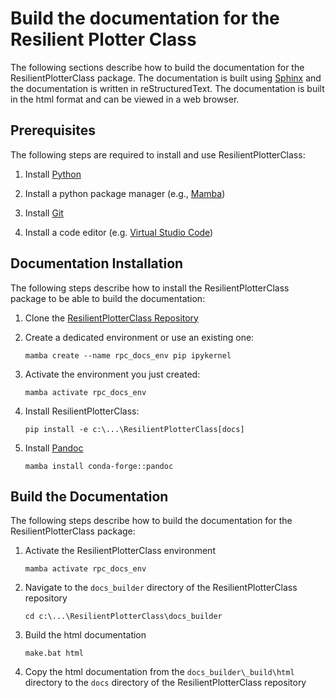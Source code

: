 # Build the documentation for the Resilient Plotter Class
The following sections describe how to build the documentation for the ResilientPlotterClass package. The documentation is built using [Sphinx](https://www.sphinx-doc.org/en/master/index.html) and the documentation is written in reStructuredText. The documentation is built in the html format and can be viewed in a web browser.

## Prerequisites
The following steps are required to install and use ResilientPlotterClass:

1. Install [Python](https://www.python.org/downloads)

2. Install a python package manager (e.g., [Mamba](https://github.com/conda-forge/miniforge#mambaforge))

3. Install [Git](https://git-scm.com/downloads)

4. Install a code editor (e.g. [Virtual Studio Code](https://code.visualstudio.com/Download))

## Documentation Installation
The following steps describe how to install the ResilientPlotterClass package to be able to build the documentation:

1. Clone the [ResilientPlotterClass Repository](https://github.com/Deltares-research/ResilientPlotterClass)

2. Create a dedicated environment or use an existing one:
    ```
    mamba create --name rpc_docs_env pip ipykernel
    ```

3. Activate the environment you just created:
    ```	
    mamba activate rpc_docs_env
    ```

4. Install ResilientPlotterClass:
    ```
    pip install -e c:\...\ResilientPlotterClass[docs]
    ```

5. Install [Pandoc](https://pandoc.org)
    ```
    mamba install conda-forge::pandoc
    ```

## Build the Documentation
The following steps describe how to build the documentation for the ResilientPlotterClass package:
1. Activate the ResilientPlotterClass environment
    ```
    mamba activate rpc_docs_env
    ```

2. Navigate to the `docs_builder` directory of the ResilientPlotterClass repository
    ```
    cd c:\...\ResilientPlotterClass\docs_builder
    ```

3. Build the html documentation
    ```
    make.bat html
    ```
   
4. Copy the html documentation from the `docs_builder\_build\html` directory to the `docs` directory of the ResilientPlotterClass repository


